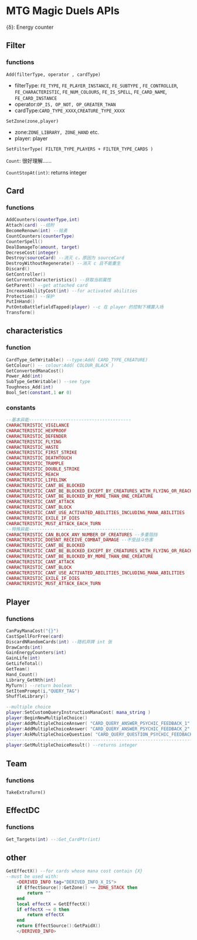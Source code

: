# MTG Magic Duels APIs
{δ}: Energy counter
## Filter

### functions

`Add(filterType, operator , cardType)`

- filterType: `FE_TYPE`, `FE_PLAYER_INSTANCE`, `FE_SUBTYPE` , `FE_CONTROLLER`, `FE_CHARACTERISTIC`, `FE_NUM_COLOURS`, `FE_IS_SPELL`, `FE_CARD_NAME`, `FE_CARD_INSTANCE`
- operator:`OP_IS, OP_NOT, OP_GREATER_THAN`
- cardType:`CARD_TYPE_XXXX`,`CREATURE_TYPE_XXXX`

`SetZone(zone,player)`

- zone:`ZONE_LIBRARY, ZONE_HAND` etc.
- player: player

`SetFilterType( FILTER_TYPE_PLAYERS + FILTER_TYPE_CARDS )`

`Count`: 很好理解……

`CountStopAt(int)`: returns integer

## Card

### functions

```lua
AddCounters(counterType,int)
Attach(card) --结附
BecomeRenown(int) --铭勇
CountCounters(counterType)
CounterSpell()
DealDamageTo(amount, target)
DecreseCost(integer)
Destroy(sourceCard) --消灭 c，原因为 sourceCard
DestroyWithoutRegenerate() --消灭 c 且不能重生
Discard()
GetController()
GetCurrentCharacteristics() --获取当前属性
GetParent() --get attached card
IncreaseAbilityCost(int) --for activated abilities
Protection() --保护
PutInHand()
PutOntoBattlefieldTapped(player) --c 在 player 的控制下横置入场
Transform()
```



## characteristics

### function

```lua
CardType_GetWritable() --type:Add( CARD_TYPE_CREATURE) 
GetColour() -- colour:Add( COLOUR_BLACK )
GetConvertedManaCost()
Power_Add(int)
SubType_GetWritable() --see type
Toughness_Add(int)
Bool_Set(constant,1 or 0)
```

### constants

```lua
--基本异能---------------------------------------
CHARACTERISTIC_VIGILANCE
CHARACTERISTIC_HEXPROOF
CHARACTERISTIC_DEFENDER
CHARACTERISTIC_FLYING
CHARACTERISTIC_HASTE
CHARACTERISTIC_FIRST_STRIKE
CHARACTERISTIC_DEATHTOUCH
CHARACTERISTIC_TRAMPLE
CHARACTERISTIC_DOUBLE_STRIKE
CHARACTERISTIC_REACH
CHARACTERISTIC_LIFELINK
CHARACTERISTIC_CANT_BE_BLOCKED
CHARACTERISTIC_CANT_BE_BLOCKED_EXCEPT_BY_CREATURES_WITH_FLYING_OR_REACH
CHARACTERISTIC_CANT_BE_BLOCKED_BY_MORE_THAN_ONE_CREATURE
CHARACTERISTIC_CANT_ATTACK
CHARACTERISTIC_CANT_BLOCK
CHARACTERISTIC_CANT_USE_ACTIVATED_ABILITIES_INCLUDING_MANA_ABILITIES
CHARACTERISTIC_EXILE_IF_DIES
CHARACTERISTIC_MUST_ATTACK_EACH_TURN
--特殊异能----------------------------------------
CHARACTERISTIC_CAN_BLOCK_ANY_NUMBER_OF_CREATURES --多重阻挡
CHARACTERISTIC_DOESNT_RECEIVE_COMBAT_DAMAGE --不受战斗伤害
CHARACTERISTIC_CANT_BE_BLOCKED
CHARACTERISTIC_CANT_BE_BLOCKED_EXCEPT_BY_CREATURES_WITH_FLYING_OR_REACH
CHARACTERISTIC_CANT_BE_BLOCKED_BY_MORE_THAN_ONE_CREATURE
CHARACTERISTIC_CANT_ATTACK
CHARACTERISTIC_CANT_BLOCK
CHARACTERISTIC_CANT_USE_ACTIVATED_ABILITIES_INCLUDING_MANA_ABILITIES
CHARACTERISTIC_EXILE_IF_DIES
CHARACTERISTIC_MUST_ATTACK_EACH_TURN
```

## Player

### functions

```lua
CanPayManaCost("{}")
CastSpellForFree(card)
DiscardNRandomCards(int) --随机弃牌 int 张
DrawCards(int)
GainEnergyCounters(int)
GainLife(int)
GetLifeTotal()
GetTeam()
Hand_Count()
Library_GetNth(int)
MyTurn() --return boolean
SetItemPrompt(i,"QUERY_TAG")
ShuffleLibrary()
```

```lua
--multiple choice
player:SetCustomQueryInstructionManaCost( mana_string )
player:BeginNewMultipleChoice()
player:AddMultipleChoiceAnswer( "CARD_QUERY_ANSWER_PSYCHIC_FEEDBACK_1" )   
player:AddMultipleChoiceAnswer( "CARD_QUERY_ANSWER_PSYCHIC_FEEDBACK_2" )   
player:AskMultipleChoiceQuestion( "CARD_QUERY_QUESTION_PSYCHIC_FEEDBACK" )
--------------------------------------------------------------------------
player:GetMultipleChoiceResult() --returns integer
```



## Team

### functions

```
TakeExtraTurn()
```

## EffectDC

### functions

```lua
Get_Targets(int) --:Get_CardPtr(int)
```



## other

```lua
GetEffectX() --for cards whose mana cost contain {X}
--must be used with:
    <DERIVED_INFO tag="DERIVED_INFO_X_IS">
    if EffectSource():GetZone() ~= ZONE_STACK then
    	return ""
    end
    local effectX = GetEffectX()
    if effectX ~= 0 then
    	return effectX
    end
    return EffectSource():GetPaidX()
    </DERIVED_INFO>
```

